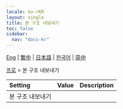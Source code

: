 ```yaml
---
locale: ko-rKR
layout: single
title: 본 구조 내보내기
toc: false
sidebar:
  nav: "docs-kr"
---
```

[Eng](/dancexr/menu/2025.4/actor/export_bone_structure) | [繁中](/tw/dancexr/menu/2025.4/actor/export_bone_structure) | [日本語](/jp/dancexr/menu/2025.4/actor/export_bone_structure) | [한국어](/kr/dancexr/menu/2025.4/actor/export_bone_structure) | [简中](/zh/dancexr/menu/2025.4/actor/export_bone_structure)

[프로](../menu#프로) > 본 구조 내보내기



| Setting | Value | Description |
| :--- | --- | :--- |
|<nobr>본 구조 내보내기</nobr>|| 

